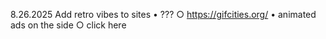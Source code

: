 8.26.2025 
Add retro vibes to sites 
  • ???
    ○ https://gifcities.org/
  • animated ads on the side
    ○ click here 
    
